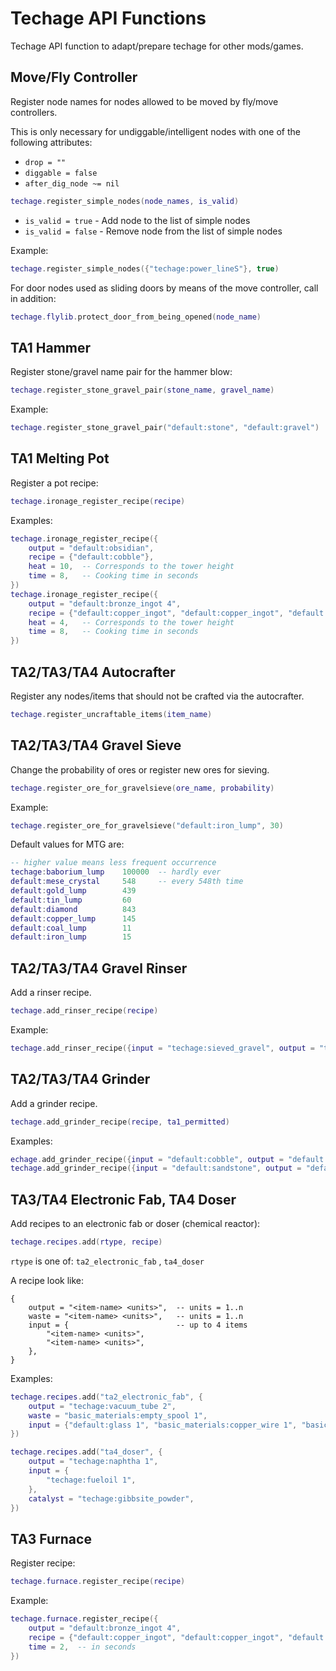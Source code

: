 # Techage API Functions

Techage API function to adapt/prepare techage for other mods/games.



## Move/Fly Controller

Register node names for nodes allowed to be moved by fly/move controllers.

This is only necessary for undiggable/intelligent nodes with one of the following attributes:

- ```drop = ""```
- ```diggable = false```
- ```after_dig_node ~= nil```

```lua
techage.register_simple_nodes(node_names, is_valid)
```

- `is_valid = true`  - Add node to the list of simple nodes
- `is_valid = false`  - Remove node from the list of simple nodes

Example:

```lua
techage.register_simple_nodes({"techage:power_lineS"}, true)
```

For door nodes used as sliding doors by means of the move controller, call in addition:

```lua
techage.flylib.protect_door_from_being_opened(node_name)
```



## TA1 Hammer

Register stone/gravel name pair for the hammer blow:

```lua
techage.register_stone_gravel_pair(stone_name, gravel_name)
```

Example:

```lua
techage.register_stone_gravel_pair("default:stone", "default:gravel")
```



## TA1 Melting Pot

Register a pot recipe:

```lua
techage.ironage_register_recipe(recipe)
```

Examples:

```lua
techage.ironage_register_recipe({
	output = "default:obsidian",
	recipe = {"default:cobble"},
	heat = 10,	-- Corresponds to the tower height
	time = 8,	-- Cooking time in seconds
})
techage.ironage_register_recipe({
	output = "default:bronze_ingot 4",
	recipe = {"default:copper_ingot", "default:copper_ingot", "default:copper_ingot", "default:tin_ingot"},
	heat = 4,	-- Corresponds to the tower height
	time = 8,	-- Cooking time in seconds
})
```



## TA2/TA3/TA4 Autocrafter

Register any nodes/items that should not be crafted via the autocrafter.

```lua
techage.register_uncraftable_items(item_name)
```



## TA2/TA3/TA4 Gravel Sieve

Change the probability of ores or register new ores for sieving. 

```lua
techage.register_ore_for_gravelsieve(ore_name, probability)
```

Example:

```lua
techage.register_ore_for_gravelsieve("default:iron_lump", 30)
```

Default values for MTG are:

```lua
-- higher value means less frequent occurrence
techage:baborium_lump    100000  -- hardly ever
default:mese_crystal     548     -- every 548th time
default:gold_lump        439
default:tin_lump         60
default:diamond          843
default:copper_lump      145
default:coal_lump        11
default:iron_lump        15
```



## TA2/TA3/TA4 Gravel Rinser

Add a rinser recipe.

```lua
techage.add_rinser_recipe(recipe)
```

Example:

```lua
techage.add_rinser_recipe({input = "techage:sieved_gravel", output = "techage:usmium_nuggets", probability = 30})
```



## TA2/TA3/TA4 Grinder

Add a grinder recipe.

```lua
techage.add_grinder_recipe(recipe, ta1_permitted)
```

Examples:

```lua
echage.add_grinder_recipe({input = "default:cobble", output = "default:gravel"})
techage.add_grinder_recipe({input = "default:sandstone", output = "default:sand 4"})
```



## TA3/TA4 Electronic Fab, TA4 Doser

Add recipes to an electronic fab or doser (chemical reactor):


```lua
techage.recipes.add(rtype, recipe)
```

`rtype` is one of: `ta2_electronic_fab` , `ta4_doser`

A recipe look like:

```
{
    output = "<item-name> <units>",  -- units = 1..n
    waste = "<item-name> <units>",   -- units = 1..n
    input = {                        -- up to 4 items
        "<item-name> <units>",
        "<item-name> <units>",
    },
}
```

Examples:

```lua
techage.recipes.add("ta2_electronic_fab", {
	output = "techage:vacuum_tube 2",
	waste = "basic_materials:empty_spool 1",
	input = {"default:glass 1", "basic_materials:copper_wire 1", "basic_materials:plastic_sheet 1", "techage:usmium_nuggets 1"}
})

techage.recipes.add("ta4_doser", {
	output = "techage:naphtha 1",
	input = {
		"techage:fueloil 1",
	},
	catalyst = "techage:gibbsite_powder",
})
```



## TA3 Furnace

Register recipe:

```lua
techage.furnace.register_recipe(recipe)
```

Example:

```lua
techage.furnace.register_recipe({
	output = "default:bronze_ingot 4",
	recipe = {"default:copper_ingot", "default:copper_ingot", "default:copper_ingot", "default:tin_ingot"},
	time = 2,  -- in seconds
}) 
```


